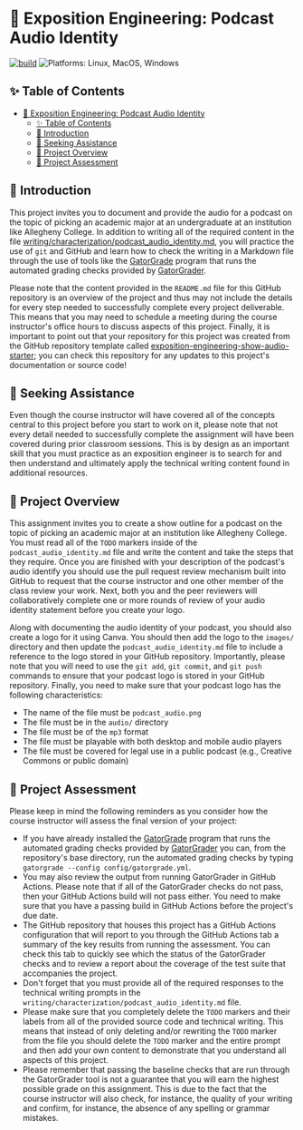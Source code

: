# 🎤 Exposition Engineering: Podcast Audio Identity

[![build](../../actions/workflows/build.yml/badge.svg)](../../actions/)
![Platforms: Linux, MacOS, Windows](https://img.shields.io/badge/Platform-Linux%20%7C%20MacOS%20%7C%20Windows-blue.svg)

## ✨ Table of Contents

<!---toc start-->

* [🎤 Exposition Engineering: Podcast Audio Identity](#-exposition-engineering-podcast-audio-identity)
  * [✨ Table of Contents](#-table-of-contents)
  * [🏁 Introduction](#-introduction)
  * [🤝 Seeking Assistance](#-seeking-assistance)
  * [🛫 Project Overview](#-project-overview)
  * [🐊 Project Assessment](#-project-assessment)

<!---toc end-->

## 🏁 Introduction

This project invites you to document and provide the audio for a podcast on the
topic of picking an academic major at an undergraduate at an institution like
Allegheny College. In addition to writing all of the required content in the
file
[writing/characterization/podcast_audio_identity.md](writing/characterization/podcast_audio_identity.md),
you will practice the use of `git` and GitHub and learn how to check the
writing in a Markdown file through the use of tools like the
[GatorGrade](https://github.com/GatorEducator/gatorgrade) program that runs the
automated grading checks provided by
[GatorGrader](https://github.com/GatorEducator/gatorgrader).

Please note that the content provided in the `README.md` file for this GitHub
repository is an overview of the project and thus may not include the details
for every step needed to successfully complete every project deliverable. This
means that you may need to schedule a meeting during the course instructor's
office hours to discuss aspects of this project. Finally, it is important to
point out that your repository for this project was created from the GitHub
repository template called
[exposition-engineering-show-audio-starter](https://github.com/ExpositionEngineering/exposition-engineering-show-audio-starter);
you can check this repository for any updates to this project's documentation
or source code!

## 🤝 Seeking Assistance

Even though the course instructor will have covered all of the concepts central
to this project before you start to work on it, please note that not every
detail needed to successfully complete the assignment will have been covered
during prior classroom sessions. This is by design as an important skill that
you must practice as an exposition engineer is to search for and then understand
and ultimately apply the technical writing content found in additional resources.

## 🛫 Project Overview

This assignment invites you to create a show outline for a podcast on the topic
of picking an academic major at an institution like Allegheny College. You must
read all of the `TODO` markers inside of the `podcast_audio_identity.md` file
and write the content and take the steps that they require. Once you are
finished with your description of the podcast's audio identify you should use
the pull request review mechanism built into GitHub to request that the course
instructor and one other member of the class review your work. Next, both you
and the peer reviewers will collaboratively complete one or more rounds of
review of your audio identity statement before you create your logo.

Along with documenting the audio identity of your podcast, you should also
create a logo for it using Canva. You should then add the logo to the `images/`
directory and then update the `podcast_audio_identity.md` file to include a
reference to the logo stored in your GitHub repository. Importantly, please note
that you will need to use the `git add`, `git commit`, and `git push` commands
to ensure that your podcast logo is stored in your GitHub repository. Finally,
you need to make sure that your podcast logo has the following characteristics:

- The name of the file must be `podcast_audio.png`
- The file must be in the `audio/` directory
- The file must be of the `mp3` format
- The file must be playable with both desktop and mobile audio players
- The file must be covered for legal use in a public podcast (e.g., Creative Commons or public domain)

## 🐊 Project Assessment

Please keep in mind the following reminders as you consider how the course
instructor will assess the final version of your project:

- If you have already installed the
[GatorGrade](https://github.com/GatorEducator/gatorgrade) program that runs the
automated grading checks provided by
[GatorGrader](https://github.com/GatorEducator/gatorgrader) you can, from the
repository's base directory, run the automated grading checks by typing
`gatorgrade --config config/gatorgrade.yml`.
- You may also review the output from running GatorGrader in GitHub Actions.
Please note that if all of the GatorGrader checks do not pass, then your GitHub
Actions build will not pass either. You need to make sure that you have a
passing build in GitHub Actions before the project's due date.
- The GitHub repository that houses this project has a GitHub Actions
configuration that will report to you through the GitHub Actions tab a summary
of the key results from running the assessment. You can check this tab to
quickly see which the status of the GatorGrader checks and to review a report
about the coverage of the test suite that accompanies the project.
- Don't forget that you must provide all of the required responses to the
technical writing prompts in the
`writing/characterization/podcast_audio_identity.md` file.
- Please make sure that you completely delete the `TODO` markers and their
labels from all of the provided source code and technical writing. This means
that instead of only deleting and/or rewriting the `TODO` marker from the file
you should delete the `TODO` marker and the entire prompt and then add your own
content to demonstrate that you understand all aspects of this project.
- Please remember that passing the baseline checks that are run through the
GatorGrader tool is not a guarantee that you will earn the highest possible
grade on this assignment. This is due to the fact that the course instructor
will also check, for instance, the quality of your writing and confirm, for
instance, the absence of any spelling or grammar mistakes.
